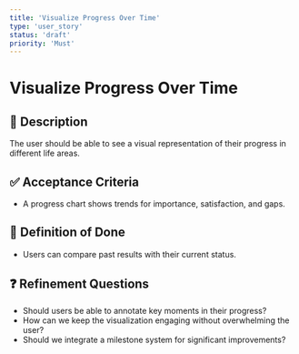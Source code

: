 ```yaml
---
title: 'Visualize Progress Over Time'
type: 'user_story'
status: 'draft'
priority: 'Must'
---
```


# Visualize Progress Over Time

## 📌 Description

The user should be able to see a visual representation of their progress in different life areas.

## ✅ Acceptance Criteria

- A progress chart shows trends for importance, satisfaction, and gaps.

## 🎯 Definition of Done

- Users can compare past results with their current status.

## ❓ Refinement Questions

- Should users be able to annotate key moments in their progress?
- How can we keep the visualization engaging without overwhelming the user?
- Should we integrate a milestone system for significant improvements?
